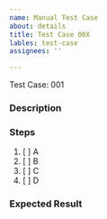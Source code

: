 ```yaml
---
name: Manual Test Case
about: details
title: Test Case 00X
lables: test-case
assignees: ''

---
```

Test Case: 001

### Description


### Steps

1. [ ] A
1. [ ] B
1. [ ] C
1. [ ] D

  
### Expected Result